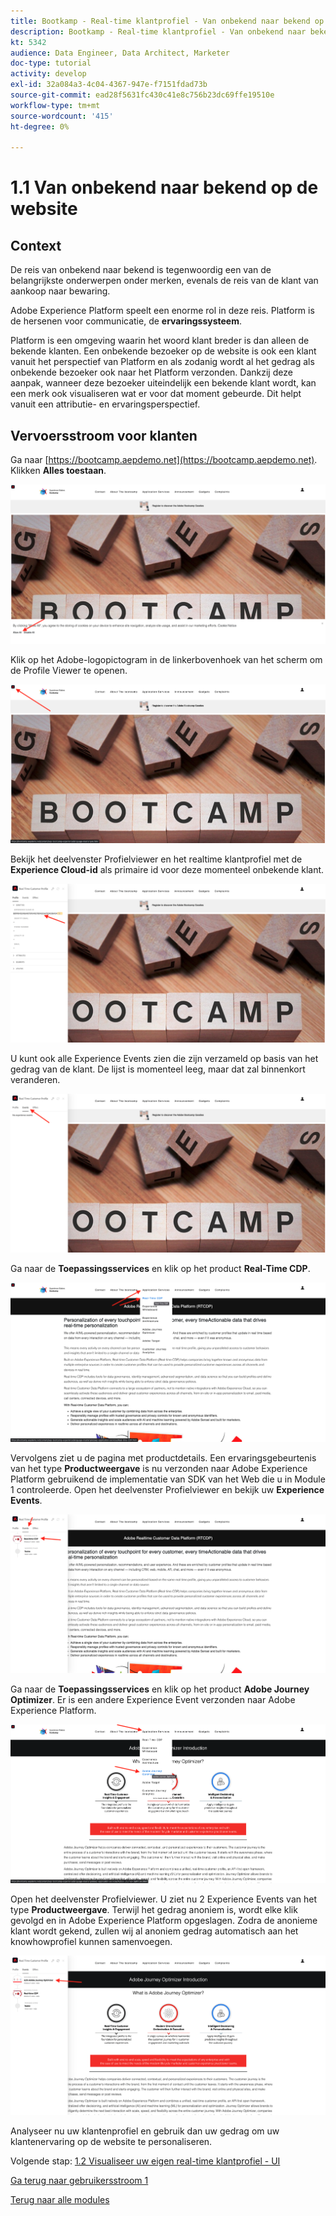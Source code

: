 ```yaml
---
title: Bootkamp - Real-time klantprofiel - Van onbekend naar bekend op de website
description: Bootkamp - Real-time klantprofiel - Van onbekend naar bekend op de website
kt: 5342
audience: Data Engineer, Data Architect, Marketer
doc-type: tutorial
activity: develop
exl-id: 32a084a3-4c04-4367-947e-f7151fdad73b
source-git-commit: ead28f5631fc430c41e8c756b23dc69ffe19510e
workflow-type: tm+mt
source-wordcount: '415'
ht-degree: 0%

---
```


# 1.1 Van onbekend naar bekend op de website

## Context

De reis van onbekend naar bekend is tegenwoordig een van de belangrijkste onderwerpen onder merken, evenals de reis van de klant van aankoop naar bewaring.

Adobe Experience Platform speelt een enorme rol in deze reis. Platform is de hersenen voor communicatie, de **ervaringssysteem**.

Platform is een omgeving waarin het woord klant breder is dan alleen de bekende klanten. Een onbekende bezoeker op de website is ook een klant vanuit het perspectief van Platform en als zodanig wordt al het gedrag als onbekende bezoeker ook naar het Platform verzonden. Dankzij deze aanpak, wanneer deze bezoeker uiteindelijk een bekende klant wordt, kan een merk ook visualiseren wat er voor dat moment gebeurde. Dit helpt vanuit een attributie- en ervaringsperspectief.

## Vervoersstroom voor klanten

Ga naar [https://bootcamp.aepdemo.net](https://bootcamp.aepdemo.net). Klikken **Alles toestaan**.

![DSN](./images/web8.png)

Klik op het Adobe-logopictogram in de linkerbovenhoek van het scherm om de Profile Viewer te openen.

![Demo](./images/pv1.png)

Bekijk het deelvenster Profielviewer en het realtime klantprofiel met de **Experience Cloud-id** als primaire id voor deze momenteel onbekende klant.

![Demo](./images/pv2.png)

U kunt ook alle Experience Events zien die zijn verzameld op basis van het gedrag van de klant. De lijst is momenteel leeg, maar dat zal binnenkort veranderen.

![Demo](./images/pv3.png)

Ga naar de **Toepassingsservices** en klik op het product **Real-Time CDP**.

![Demo](./images/pv4.png)

Vervolgens ziet u de pagina met productdetails. Een ervaringsgebeurtenis van het type **Productweergave** is nu verzonden naar Adobe Experience Platform gebruikend de implementatie van SDK van het Web die u in Module 1 controleerde. Open het deelvenster Profielviewer en bekijk uw **Experience Events**.

![Demo](./images/pv5.png)

Ga naar de **Toepassingsservices** en klik op het product **Adobe Journey Optimizer**. Er is een andere Experience Event verzonden naar Adobe Experience Platform.

![Demo](./images/pv7.png)

Open het deelvenster Profielviewer. U ziet nu 2 Experience Events van het type **Productweergave**. Terwijl het gedrag anoniem is, wordt elke klik gevolgd en in Adobe Experience Platform opgeslagen. Zodra de anonieme klant wordt gekend, zullen wij al anoniem gedrag automatisch aan het knowhowprofiel kunnen samenvoegen.

![Demo](./images/pv8.png)

Analyseer nu uw klantenprofiel en gebruik dan uw gedrag om uw klantenervaring op de website te personaliseren.

Volgende stap: [1.2 Visualiseer uw eigen real-time klantprofiel - UI](./ex2.md)

[Ga terug naar gebruikersstroom 1](./uc1.md)

[Terug naar alle modules](../../overview.md)
